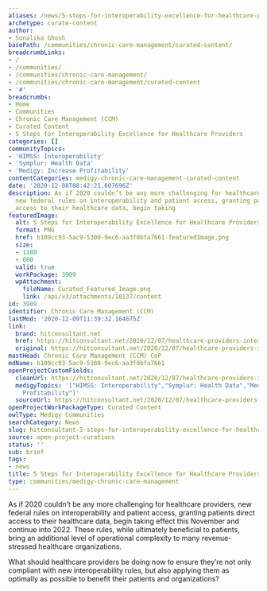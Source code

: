 ```yaml
---
aliases: /news/5-steps-for-interoperability-excellence-for-healthcare-providers
archetype: curate-content
author:
- Sonalika Ghosh
basePath: /communities/chronic-care-management/curated-content/
breadcrumbLinks:
- /
- /communities/
- /communities/chronic-care-management/
- /communities/chronic-care-management/curated-content
- '#'
breadcrumbs:
- Home
- Communities
- Chronic Care Management (CCM)
- Curated Content
- 5 Steps for Interoperability Excellence for Healthcare Providers
categories: []
communityTopics:
- 'HIMSS: Interoperability'
- 'Symplur: Health Data'
- 'Medigy: Increase Profitability'
contentCategories: medigy-chronic-care-management-curated-content
date: '2020-12-08T08:42:21.607696Z'
description: As if 2020 couldn’t be any more challenging for healthcare providers,
  new federal rules on interoperability and patient access, granting patients direct
  access to their healthcare data, begin taking
featuredImage:
  alt: 5 Steps for Interoperability Excellence for Healthcare Providers
  format: PNG
  href: b109cc93-5ac9-5300-9ec6-aa3f0bfa7661-featuredImage.png
  size:
  - 1180
  - 600
  valid: true
  workPackage: 3909
  wpAttachment:
    fileName: Curated_Featured_Image.png
    link: /api/v3/attachments/10137/content
id: 3909
identifier: Chronic Care Management (CCM)
lastMod: '2020-12-09T11:39:32.164675Z'
link:
  brand: hitconsultant.net
  href: https://hitconsultant.net/2020/12/07/healthcare-providers-interoperability-excellence-steps/#.X88gt1UzbIU
  original: https://hitconsultant.net/2020/12/07/healthcare-providers-interoperability-excellence-steps/#.X88gt1UzbIU
mastHead: Chronic Care Management (CCM) CoP
mdName: b109cc93-5ac9-5300-9ec6-aa3f0bfa7661
openProjectCustomFields:
  cleanUrl: https://hitconsultant.net/2020/12/07/healthcare-providers-interoperability-excellence-steps/#.X88gt1UzbIU
  medigyTopics: '["HIMSS: Interoperability","Symplur: Health Data","Medigy: Increase
    Profitability"]'
  sourceUrl: https://hitconsultant.net/2020/12/07/healthcare-providers-interoperability-excellence-steps/#.X88gt1UzbIU
openProjectWorkPackageType: Curated Content
owlType: Medigy Communities
searchCategory: News
slug: hitconsultant-5-steps-for-interoperability-excellence-for-healthcare-providers
source: open-project-curations
status: ''
sub: brief
tags:
- news
title: 5 Steps for Interoperability Excellence for Healthcare Providers
type: communities/medigy-chronic-care-management
---
```


<p>As if 2020 couldn’t be any more challenging for healthcare providers, new federal rules on interoperability and patient access, granting patients direct access to their healthcare data, begin taking effect this November and continue into 2022. These rules, while ultimately beneficial to patients, bring an additional level of operational complexity to many revenue-stressed healthcare organizations.&nbsp;</p><p>What should healthcare providers be doing now to ensure they’re not only compliant with new&nbsp;interoperability&nbsp;rules, but also applying them as optimally as possible to benefit their patients and organizations?&nbsp;</p>